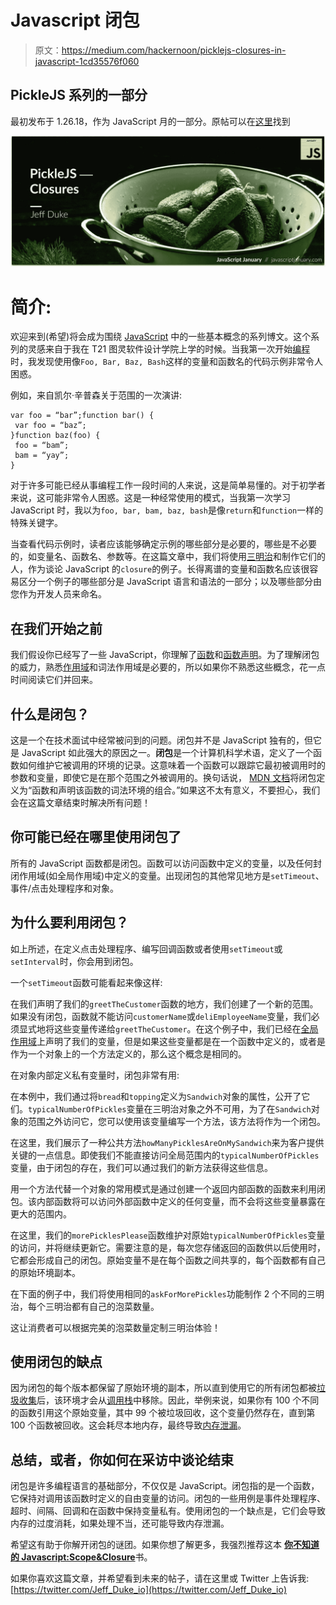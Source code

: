 # Javascript 闭包

> 原文：<https://medium.com/hackernoon/picklejs-closures-in-javascript-1cd35576f060>

## PickleJS 系列的一部分

最初发布于 1.26.18，作为 JavaScript 月的一部分。原帖可以在[这里](https://www.javascriptjanuary.com/blog/picklejs-closures)找到

![](img/4800c773b0dc6eb14adf6377c9e90d63.png)

# **简介:**

欢迎来到(希望)将会成为围绕 [JavaScript](https://hackernoon.com/tagged/javascript) 中的一些基本概念的系列博文。这个系列的灵感来自于我在 T21 图灵软件设计学院上学的时候。当我第一次开始[编程](https://hackernoon.com/tagged/programming)时，我发现使用像`Foo, Bar, Baz, Bash`这样的变量和函数名的代码示例非常令人困惑。

例如，来自凯尔·辛普森关于范围的一次演讲:

```
var foo = “bar”;function bar() {
 var foo = “baz”;
}function baz(foo) {
 foo = “bam”;
 bam = “yay”;
}
```

对于许多可能已经从事编程工作一段时间的人来说，这是简单易懂的。对于初学者来说，这可能非常令人困惑。这是一种经常使用的模式，当我第一次学习 JavaScript 时，我以为`foo, bar, bam, baz, bash`是像`return`和`function`一样的特殊关键字。

当查看代码示例时，读者应该能够确定示例的哪些部分是必要的，哪些是不必要的，如变量名、函数名、参数等。在这篇文章中，我们将使用[三明治](https://en.wikipedia.org/wiki/Sandwich)和制作它们的人，作为谈论 JavaScript 的`closure`的例子。长得离谱的变量和函数名应该很容易区分一个例子的哪些部分是 JavaScript 语言和语法的一部分；以及哪些部分由您作为开发人员来命名。

## **在我们开始之前**

我们假设你已经写了一些 JavaScript，你理解了[函数](https://developer.mozilla.org/en-US/docs/Web/JavaScript/Guide/Functions)和[函数声明](https://developer.mozilla.org/en-US/docs/Web/JavaScript/Reference/Statements/function)。为了理解闭包的威力，熟悉[作用域](https://en.wikipedia.org/wiki/Scope_(computer_science))和词法作用域是必要的，所以如果你不熟悉这些概念，花一点时间阅读它们并回来。

## **什么是闭包？**

这是一个在技术面试中经常被问到的问题。闭包并不是 JavaScript 独有的，但它是 JavaScript 如此强大的原因之一。**闭包**是一个计算机科学术语，定义了一个函数如何维护它被调用的环境的记录。这意味着一个函数可以跟踪它最初被调用时的参数和变量，即使它是在那个范围之外被调用的。换句话说， [MDN 文档](https://developer.mozilla.org/en-US/docs/Web/JavaScript/Closures)将闭包定义为“函数和声明该函数的词法环境的组合。”如果这不太有意义，不要担心，我们会在这篇文章结束时解决所有问题！

## **你可能已经在哪里使用闭包了**

所有的 JavaScript 函数都是闭包。函数可以访问函数中定义的变量，以及任何封闭作用域(如全局作用域)中定义的变量。出现闭包的其他常见地方是`setTimeout`、事件/点击处理程序和对象。

## 为什么要利用闭包？

如上所述，在定义点击处理程序、编写回调函数或者使用`setTimeout`或`setInterval`时，你会用到闭包。

一个`setTimeout`函数可能看起来像这样:

在我们声明了我们的`greetTheCustomer`函数的地方，我们创建了一个新的范围。如果没有闭包，函数就不能访问`customerName`或`deliEmployeeName`变量，我们必须显式地将这些变量传递给`greetTheCustomer`。在这个例子中，我们已经在[全局作用域](https://developer.mozilla.org/en-US/docs/Glossary/Global_scope)上声明了我们的变量，但是如果这些变量都是在一个函数中定义的，或者是作为一个对象上的一个方法定义的，那么这个概念是相同的。

在对象内部定义私有变量时，闭包非常有用:

在本例中，我们通过将`bread`和`topping`定义为`Sandwich`对象的属性，公开了它们。`typicalNumberOfPickles`变量在三明治对象之外不可用，为了在`Sandwich`对象的范围之外访问它，您可以使用该变量编写一个方法，该方法将作为一个闭包。

在这里，我们展示了一种公共方法`howManyPicklesAreOnMySandwich`来为客户提供关键的一点信息。即使我们不能直接访问全局范围内的`typicalNumberOfPickles`变量，由于闭包的存在，我们可以通过我们的新方法获得这些信息。

用一个方法代替一个对象的常用模式是通过创建一个返回内部函数的函数来利用闭包。该内部函数将可以访问外部函数中定义的任何变量，而不会将这些变量暴露在更大的范围内。

在这里，我们的`morePicklesPlease`函数维护对原始`typicalNumberOfPickles`变量的访问，并将继续更新它。需要注意的是，每次您存储返回的函数供以后使用时，它都会形成自己的闭包。原始变量不是在每个函数之间共享的，每个函数都有自己的原始环境副本。

在下面的例子中，我们将使用相同的`askForMorePickles`功能制作 2 个不同的三明治，每个三明治都有自己的泡菜数量。

这让消费者可以根据完美的泡菜数量定制三明治体验！

## 使用闭包的缺点

因为闭包的每个版本都保留了原始环境的副本，所以直到使用它的所有闭包都被[垃圾收集](https://developer.mozilla.org/en-US/docs/Glossary/Garbage_collection)后，该环境才会从[调用栈](https://developer.mozilla.org/en-US/docs/Glossary/Call_stack)中移除。因此，举例来说，如果你有 100 个不同的函数引用这个原始变量，其中 99 个被垃圾回收，这个变量仍然存在，直到第 100 个函数被回收。这会耗尽本地内存，最终导致[内存泄漏](https://developer.mozilla.org/en-US/docs/Web/JavaScript/Memory_Management)。

## 总结，或者，你如何在采访中谈论结束

闭包是许多编程语言的基础部分，不仅仅是 JavaScript。闭包指的是一个函数，它保持对调用该函数时定义的自由变量的访问。闭包的一些用例是事件处理程序、超时、间隔、回调和在函数中保持变量私有。使用闭包的一个缺点是，它们会导致内存的过度消耗，如果处理不当，还可能导致内存泄漏。

希望这有助于你解开闭包的谜团。如果你想了解更多，我强烈推荐这本 [**你不知道的 Javascript:Scope&Closure**](https://github.com/getify/You-Dont-Know-JS/tree/master/scope%20%26%20closures)书。

如果你喜欢这篇文章，并希望看到未来的帖子，请在这里或 Twitter 上告诉我:[https://twitter.com/Jeff_Duke_io](https://twitter.com/Jeff_Duke_io)